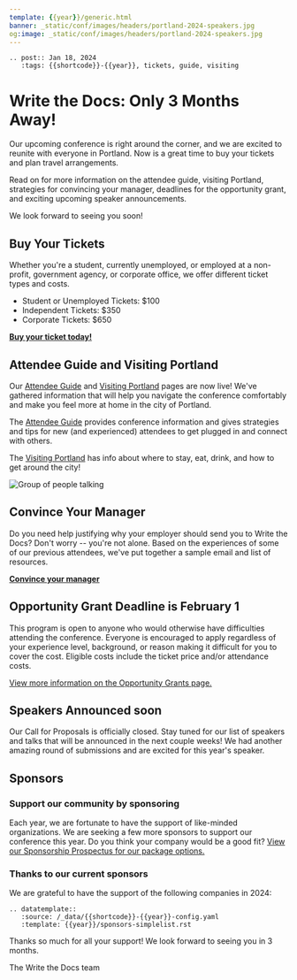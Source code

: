 ```yaml
---
template: {{year}}/generic.html
banner: _static/conf/images/headers/portland-2024-speakers.jpg
og:image: _static/conf/images/headers/portland-2024-speakers.jpg
---
```


```{eval-rst}
.. post:: Jan 18, 2024
   :tags: {{shortcode}}-{{year}}, tickets, guide, visiting
```


# Write the Docs: Only 3 Months Away!

Our upcoming conference is right around the corner, and we are excited to reunite with everyone in Portland. Now is a great time to buy your tickets and plan travel arrangements.

Read on for more information on the attendee guide, visiting Portland, strategies for convincing your manager, deadlines for the opportunity grant, and exciting upcoming speaker announcements.

We look forward to seeing you soon!

## Buy Your Tickets

Whether you're a student, currently unemployed, or employed at a non-profit, government agency, or corporate office, we offer different ticket types and costs.

- Student or Unemployed Tickets: $100
- Independent Tickets: $350
- Corporate Tickets: $650

[**Buy your ticket today!**](https://www.writethedocs.org/conf/portland/2024/tickets/)

## Attendee Guide and Visiting Portland

Our [Attendee Guide](https://www.writethedocs.org/conf/portland/2024/attendee-guide/) and [Visiting Portland](https://www.writethedocs.org/conf/portland/2024/visiting/) pages are now live! We've gathered information that will help you navigate the conference comfortably and make you feel more at home in the city of Portland.

The [Attendee Guide](https://www.writethedocs.org/conf/portland/2024/attendee-guide/) provides conference information and gives strategies and tips for new (and experienced) attendees to get plugged in and connect with others.

The [Visiting Portland](https://www.writethedocs.org/conf/portland/2024/visiting/) has info about where to stay, eat, drink, and how to get around the city!

![Group of people talking](/_static/img/2024/attendee-guide.jpg)

## Convince Your Manager

Do you need help justifying why your employer should send you to Write the Docs? Don't worry -- you're not alone. Based on the experiences of some of our previous attendees, we've put together a sample email and list of resources.

[**Convince your manager**](https://www.writethedocs.org/conf/portland/2024/convince-your-manager/)

## Opportunity Grant Deadline is February 1

This program is open to anyone who would otherwise have difficulties attending the conference. Everyone is encouraged to apply regardless of your experience level, background, or reason making it difficult for you to cover the cost. Eligible costs include the ticket price and/or attendance costs.

[View more information on the Opportunity Grants page.](https://www.writethedocs.org/conf/portland/2024/opportunity-grants/)

## Speakers Announced soon

Our Call for Proposals is officially closed. Stay tuned for our list of speakers and talks that will be announced in the next couple weeks! We had another amazing round of submissions and are excited for this year's speaker.

## Sponsors

### Support our community by sponsoring

Each year, we are fortunate to have the support of like-minded organizations. We are seeking a few more sponsors to support our conference this year. Do you think your company would be a good fit? [View our Sponsorship Prospectus for our package options.](https://www.writethedocs.org/conf/portland/2024/sponsors/prospectus/)

### Thanks to our current sponsors

We are grateful to have the support of the following companies in 2024:

```{eval-rst}
.. datatemplate::
   :source: /_data/{{shortcode}}-{{year}}-config.yaml
   :template: {{year}}/sponsors-simplelist.rst
```

Thanks so much for all your support! We look forward to seeing you in 3 months.

The Write the Docs team

